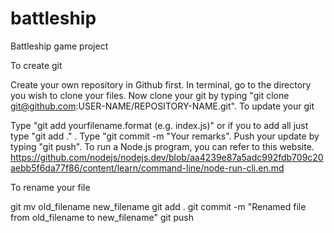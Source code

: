 # battleship
Battleship game project

To create git

Create your own repository in Github first.
In terminal, go to the directory you wish to clone your files.
Now clone your git by typing "git clone git@github.com:USER-NAME/REPOSITORY-NAME.git".
To update your git

Type "git add yourfilename.format (e.g. index.js)" or if you to add all just type "git add ." .
Type "git commit -m "Your remarks".
Push your update by typing "git push".
To run a Node.js program, you can refer to this website. https://github.com/nodejs/nodejs.dev/blob/aa4239e87a5adc992fdb709c20aebb5f6da77f86/content/learn/command-line/node-run-cli.en.md

To rename your file

git mv old_filename new_filename
git add .
git commit -m "Renamed file from old_filename to new_filename"
git push
